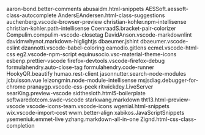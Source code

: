 aaron-bond.better-comments
abusaidm.html-snippets
AESSoft.aessoft-class-autocomplete
AndersEAndersen.html-class-suggestions
auchenberg.vscode-browser-preview
christian-kohler.npm-intellisense
christian-kohler.path-intellisense
CoenraadS.bracket-pair-colorizer
Compulim.compulim-vscode-closetag
DavidAnson.vscode-markdownlint
davidmwhynot.markdown-higlightjs
dbaeumer.jshint
dbaeumer.vscode-eslint
dzannotti.vscode-babel-coloring
eamodio.gitlens
ecmel.vscode-html-css
eg2.vscode-npm-script
equinusocio.vsc-material-theme-icons
esbenp.prettier-vscode
firefox-devtools.vscode-firefox-debug
formulahendry.auto-close-tag
formulahendry.code-runner
HookyQR.beautify
humao.rest-client
jasonnutter.search-node-modules
jcbuisson.vue
leizongmin.node-module-intellisense
msjsdiag.debugger-for-chrome
pranaygp.vscode-css-peek
ritwickdey.LiveServer
searKing.preview-vscode
sidthesloth.html5-boilerplate
softwaredotcom.swdc-vscode
starkwang.markdown
tht13.html-preview-vscode
vscode-icons-team.vscode-icons
wgenial.html-snippets
wix.vscode-import-cost
wwm.better-align
xabikos.JavaScriptSnippets
ysemeniuk.emmet-live
yzhang.markdown-all-in-one
Zignd.html-css-class-completion